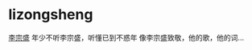 # lizongsheng
[李宗盛](https://baike.baidu.com/item/%E6%9D%8E%E5%AE%97%E7%9B%9B/438185?fr=aladdin)
年少不听李宗盛，听懂已到不惑年
像李宗盛致敬，他的歌，他的词...

